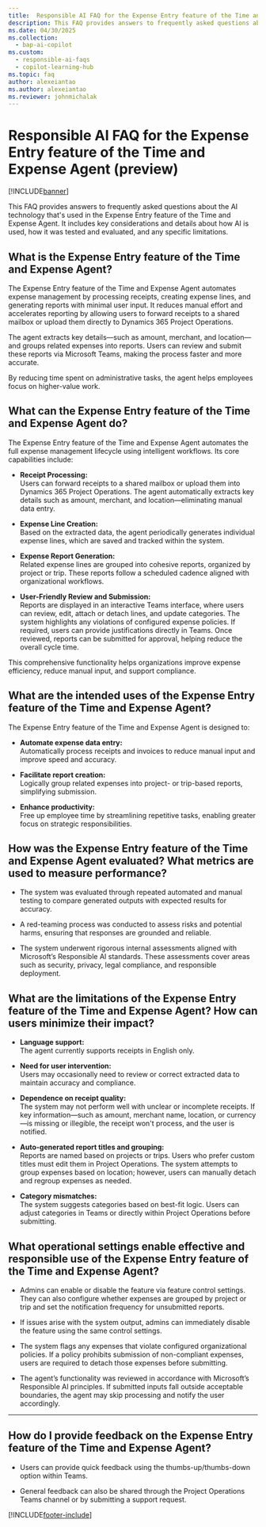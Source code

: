 ```yaml
---
title:  Responsible AI FAQ for the Expense Entry feature of the Time and Expense Agent (preview)
description: This FAQ provides answers to frequently asked questions about the AI technology that's used in the Expense Entry feature of the Time and Expense Agent. It includes key considerations and details about how the AI is used, how it was tested and evaluated, and any specific limitations.
ms.date: 04/30/2025
ms.collection:
  - bap-ai-copilot
ms.custom:
  - responsible-ai-faqs
  - copilot-learning-hub
ms.topic: faq
author: alexeiantao
ms.author: alexeiantao
ms.reviewer: johnmichalak
---
```


# Responsible AI FAQ for the Expense Entry feature of the Time and Expense Agent (preview)

[!INCLUDE[banner](../includes/banner.md)]

This FAQ provides answers to frequently asked questions about the AI technology that's used in the Expense Entry feature of the Time and Expense Agent. It includes key considerations and details about how AI is used, how it was tested and evaluated, and any specific limitations.

## What is the Expense Entry feature of the Time and Expense Agent?

The Expense Entry feature of the Time and Expense Agent automates expense management by processing receipts, creating expense lines, and generating reports with minimal user input. It reduces manual effort and accelerates reporting by allowing users to forward receipts to a shared mailbox or upload them directly to Dynamics 365 Project Operations.

The agent extracts key details—such as amount, merchant, and location—and groups related expenses into reports. Users can review and submit these reports via Microsoft Teams, making the process faster and more accurate.

By reducing time spent on administrative tasks, the agent helps employees focus on higher-value work.


## What can the Expense Entry feature of the Time and Expense Agent do?

The Expense Entry feature of the Time and Expense Agent automates the full expense management lifecycle using intelligent workflows. Its core capabilities include:

- **Receipt Processing:**  
  Users can forward receipts to a shared mailbox or upload them into Dynamics 365 Project Operations. The agent automatically extracts key details such as amount, merchant, and location—eliminating manual data entry.

- **Expense Line Creation:**  
  Based on the extracted data, the agent periodically generates individual expense lines, which are saved and tracked within the system.

- **Expense Report Generation:**  
  Related expense lines are grouped into cohesive reports, organized by project or trip. These reports follow a scheduled cadence aligned with organizational workflows.

- **User-Friendly Review and Submission:**  
  Reports are displayed in an interactive Teams interface, where users can review, edit, attach or detach lines, and update categories. The system highlights any violations of configured expense policies. If required, users can provide justifications directly in Teams. Once reviewed, reports can be submitted for approval, helping reduce the overall cycle time.

This comprehensive functionality helps organizations improve expense efficiency, reduce manual input, and support compliance.

## What are the intended uses of the Expense Entry feature of the Time and Expense Agent?

The Expense Entry feature of the Time and Expense Agent is designed to:

- **Automate expense data entry:**  
  Automatically process receipts and invoices to reduce manual input and improve speed and accuracy.

- **Facilitate report creation:**  
  Logically group related expenses into project- or trip-based reports, simplifying submission.

- **Enhance productivity:**  
  Free up employee time by streamlining repetitive tasks, enabling greater focus on strategic responsibilities.

## How was the Expense Entry feature of the Time and Expense Agent evaluated? What metrics are used to measure performance?

- The system was evaluated through repeated automated and manual testing to compare generated outputs with expected results for accuracy.

- A red-teaming process was conducted to assess risks and potential harms, ensuring that responses are grounded and reliable.

- The system underwent rigorous internal assessments aligned with Microsoft’s Responsible AI standards. These assessments cover areas such as security, privacy, legal compliance, and responsible deployment.


## What are the limitations of the Expense Entry feature of the Time and Expense Agent? How can users minimize their impact?

- **Language support:**  
  The agent currently supports receipts in English only.

- **Need for user intervention:**  
  Users may occasionally need to review or correct extracted data to maintain accuracy and compliance.

- **Dependence on receipt quality:**  
  The system may not perform well with unclear or incomplete receipts. If key information—such as amount, merchant name, location, or currency—is missing or illegible, the receipt won't process, and the user is notified.

- **Auto-generated report titles and grouping:**  
  Reports are named based on projects or trips. Users who prefer custom titles must edit them in Project Operations. The system attempts to group expenses based on location; however, users can manually detach and regroup expenses as needed.

- **Category mismatches:**  
  The system suggests categories based on best-fit logic. Users can adjust categories in Teams or directly within Project Operations before submitting.


## What operational settings enable effective and responsible use of the Expense Entry feature of the Time and Expense Agent?

- Admins can enable or disable the feature via feature control settings. They can also configure whether expenses are grouped by project or trip and set the notification frequency for unsubmitted reports.

- If issues arise with the system output, admins can immediately disable the feature using the same control settings.

- The system flags any expenses that violate configured organizational policies. If a policy prohibits submission of non-compliant expenses, users are required to detach those expenses before submitting.

- The agent’s functionality was reviewed in accordance with Microsoft’s Responsible AI principles. If submitted inputs fall outside acceptable boundaries, the agent may skip processing and notify the user accordingly.

---

## How do I provide feedback on the Expense Entry feature of the Time and Expense Agent?

- Users can provide quick feedback using the thumbs-up/thumbs-down option within Teams.

- General feedback can also be shared through the Project Operations Teams channel or by submitting a support request.

[!INCLUDE[footer-include](../includes/footer-banner.md)]
